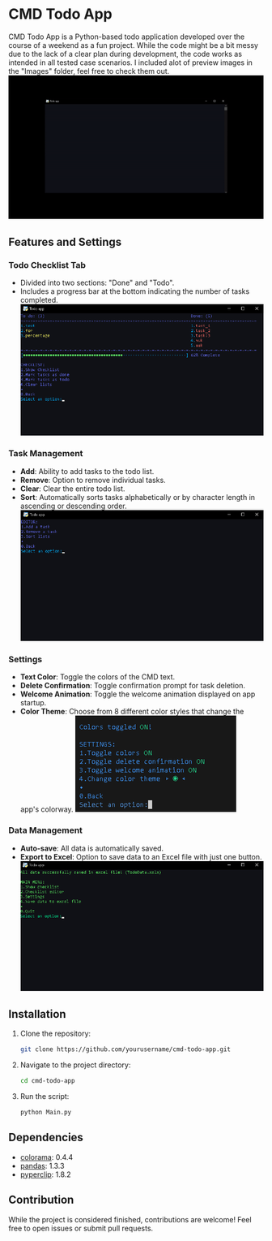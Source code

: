 # CMD Todo App

CMD Todo App is a Python-based todo application developed over the course of a weekend as a fun project. While the code might be a bit messy due to the lack of a clear plan during development, the code works as intended in all tested case scenarios.
I included alot of preview images in the "Images" folder, feel free to check them out.
![Animation gif](Images/Animation.gif)
## Features and Settings

### Todo Checklist Tab
- Divided into two sections: "Done" and "Todo".
- Includes a progress bar at the bottom indicating the number of tasks completed.
![Checklist image](Images/Checklist.png)

### Task Management
- **Add**: Ability to add tasks to the todo list.
- **Remove**: Option to remove individual tasks.
- **Clear**: Clear the entire todo list.
- **Sort**: Automatically sorts tasks alphabetically or by character length in ascending or descending order.
![Task Managment Image](Images/Tasks.png)

### Settings
- **Text Color**: Toggle the colors of the CMD text.
- **Delete Confirmation**: Toggle confirmation prompt for task deletion.
- **Welcome Animation**: Toggle the welcome animation displayed on app startup.
- **Color Theme**: Choose from 8 different color styles that change the app's colorway.
![Settings Image](Images/Settings.png)

### Data Management
- **Auto-save**: All data is automatically saved.
- **Export to Excel**: Option to save data to an Excel file with just one button.
![Exacel save Image](Images/Excel.png)

## Installation

1. Clone the repository:

    ```bash
    git clone https://github.com/yourusername/cmd-todo-app.git
    ```

2. Navigate to the project directory:

    ```bash
    cd cmd-todo-app
    ```

3. Run the script:

    ```bash
    python Main.py
    ```

## Dependencies

- [colorama](https://pypi.org/project/colorama/): 0.4.4
- [pandas](https://pypi.org/project/pandas/): 1.3.3
- [pyperclip](https://pypi.org/project/pyperclip/): 1.8.2

## Contribution

While the project is considered finished, contributions are welcome! Feel free to open issues or submit pull requests.

